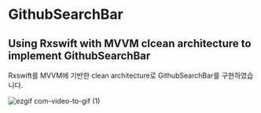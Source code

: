 # GithubSearchBar

## Using Rxswift with MVVM clcean architecture to implement GithubSearchBar
Rxswift를  MVVM에 기반한 clean architecture로 GithubSearchBar를 구현하였습니다.

![ezgif com-video-to-gif (1)](https://user-images.githubusercontent.com/52398126/90978358-4be78b00-e588-11ea-89d4-a0871e061c89.gif)


